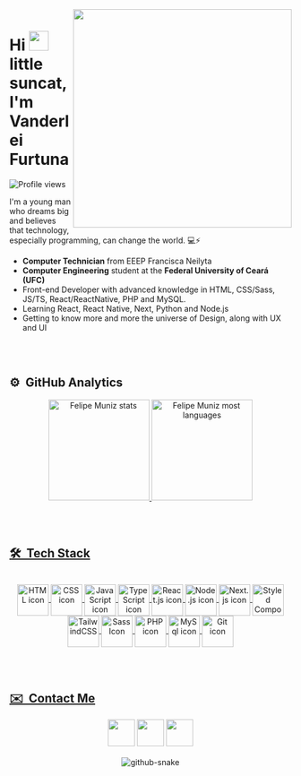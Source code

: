 <img align="right" height="390em" src="https://github.com/vander115/vander115/assets/101757815/f38cb74b-daa3-44db-bf8e-301224d9d36b" />


<h1 align="left">Hi <img height="35px" autoplay src="https://user-images.githubusercontent.com/101757815/219237570-bf14328c-843d-40ed-b7e5-8b7f58bc9032.gif" /> little suncat, I'm Vanderlei Furtuna</h1>
<p align="left"> <img src="https://komarev.com/ghpvc/?username=vander115&color=f27c05" alt="Profile views" /> </p>
<p align="left">I'm a young man who dreams big and believes that technology, especially programming, can change the world. 💻⚡</p>

- **Computer Technician** from EEEP Francisca Neilyta
- **Computer Engineering** student at the **Federal University of Ceará (UFC)**
- Front-end Developer with advanced knowledge in HTML, CSS/Sass, JS/TS, React/ReactNative, PHP and MySQL.
- Learning React, React Native, Next, Python and Node.js
- Getting to know more and more the universe of Design, along with UX and UI

<br><br>


## ⚙️ &nbsp;GitHub Analytics

<div align="center">
  <a href="https://github.com/vander115">
  <img height="180em" src="https://github-readme-stats.vercel.app/api?username=vander115&show_icons=true&theme=dark&include_all_commits=true&count_private=true" alt="Felipe Muniz stats"/>
  <img height="180em" src="https://github-readme-stats.vercel.app/api/top-langs/?username=vander115&layout=compact&langs_count=6&theme=dark" alt="Felipe Muniz most languages"/>
</div>


<br><br>

## 🛠 &nbsp;Tech Stack

<div align="center"> 
  <div style="display: inline_block"><br>
   <img align="center" alt="HTML icon" title="HTML" height="56" width="56" src="https://github.com/vander115/vander115/assets/101757815/64cbf059-e930-4cc8-bfe9-cf052b4d94df">
   <img align="center" alt="CSS icon" title="CSS" height="56" width="56" src="https://github.com/vander115/vander115/assets/101757815/6515f1e3-f78d-4e7a-87a9-6baffff1bcd6"> 
  <img align="center" alt="JavaScript icon" title="JavaScript" height="56" width="56" src="https://github.com/vander115/vander115/assets/101757815/bf8967c8-fd52-4f22-b191-618f5afb21de">
  <img align="center" alt="TypeScript icon" title="TypeScript" height="56" width="56" src="https://github.com/vander115/vander115/assets/101757815/599af130-e2ae-49e4-a8d7-e411e005347f">
  <img align="center" alt="React.js icon" title="React.js" height="56" width="56" src="https://github.com/vander115/vander115/assets/101757815/78f7200f-cf52-415d-a3f3-2825ba3ac174">
  <img align="center" alt="Node.js icon" title="Node.js" height="56" width="56" src="https://github.com/vander115/vander115/assets/101757815/b1bc90fd-f8a3-4ba3-8026-d814983f7854">
     <img align="center" alt="Next.js icon" title="Next.js" height="56" width="56" src="https://github.com/vander115/vander115/assets/101757815/d5d1ea87-451e-4d4c-93da-6a4f2f5c2fae">
  <img align="center" alt="Styled Components Icon" title="Styled Componets" height="56" width="56" src="https://github.com/vander115/vander115/assets/101757815/db00cead-fe4d-467c-b306-019aa1450244">
  <img align="center" alt="TailwindCSS" title="TailwindCSS" height="56" width="56" src="https://github.com/vander115/vander115/assets/101757815/c1508b2e-c098-45dc-ad5e-f5aee18637aa">
  <img align="center" alt="Sass Icon" height="56" title="Sass" width="56" src="https://github.com/vander115/vander115/assets/101757815/a51b1927-1753-4ef2-bda0-a5ef2ce5cf82">
  <img align="center" alt="PHP icon" height="56" title="PHP" width="56" src="https://github.com/vander115/vander115/assets/101757815/5b3f6a9f-8f14-4727-be7d-80257925dcfa">
   <img align="center" alt="MySql icon" title="MySQL" height="56" width="56" src="https://github.com/vander115/vander115/assets/101757815/51805a6c-df29-4443-9c3b-6fff94cf7cfe">
     <img align="center" alt="Git icon" title="Git" height="56" width="56" src="https://github.com/vander115/vander115/assets/101757815/ff577e7d-0158-4be5-8c50-10c567446583">
    </div>
</div>
  
  <br><br>
## ✉️ &nbsp;Contact Me
  <div align="center">
  <a href="https://www.linkedin.com/in/vanderlei-furtuna-12bb39235/" target="_blank"><img height="48px" src="https://github.com/vander115/vander115/assets/101757815/72847ffa-7665-41a0-a1cd-83a22fba2ba3" target="_blank"></a>
  <a href="mailto:furtunavanderlei@gmail.com" target="_blank"><img height="48px" src="https://github.com/vander115/vander115/assets/101757815/08879cc9-a9fd-4432-ae5e-9f5a6f51f052" target="_blank"></a>
  <a href="https://www.instagram.com/vander_suncat/" target="_blank"><img height="48px" src="https://github.com/vander115/vander115/assets/101757815/aa0826a0-2a9e-49da-af95-4937e4078103" target="_blank"></a> 
    </div>
  <br/>
  <div align="center">
    
<picture>
  <source media="(prefers-color-scheme: dark)" srcset="dist/github-snake-dark.svg" />
  <source media="(prefers-color-scheme: light)" srcset="dist/github-snake.svg" />
  <img alt="github-snake" src="dist/github-snake.svg" />
</picture>
    
  </div>

